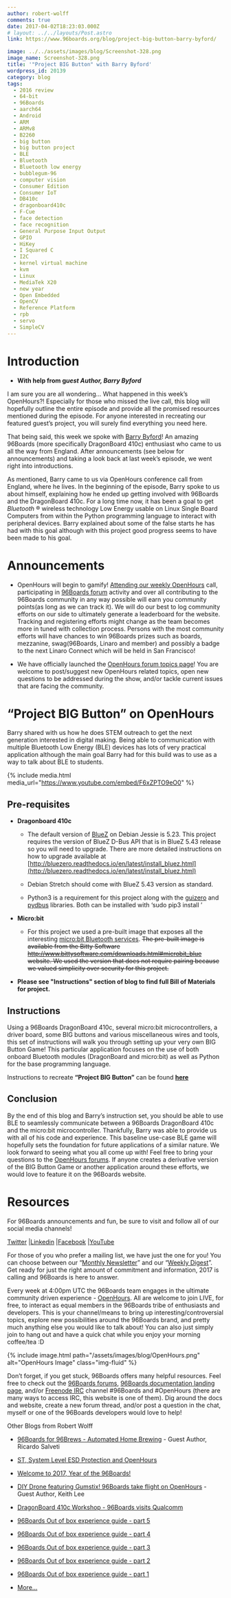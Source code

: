 ```yaml
---
author: robert-wolff
comments: true
date: 2017-04-02T18:23:03.000Z
# layout: ../../layouts/Post.astro
link: https://www.96boards.org/blog/project-big-button-barry-byford/

image: ../../assets/images/blog/Screenshot-328.png
image_name: Screenshot-328.png
title: '"Project BIG Button" with Barry Byford'
wordpress_id: 20139
category: blog
tags:
  - 2016 review
  - 64-bit
  - 96Boards
  - aarch64
  - Android
  - ARM
  - ARMv8
  - B2260
  - big button
  - big button project
  - BLE
  - Bluetooth
  - Bluetooth low energy
  - bubblegum-96
  - computer vision
  - Consumer Edition
  - Consumer IoT
  - DB410c
  - dragonboard410c
  - F-Cue
  - face detection
  - face recognition
  - General Purpose Input Output
  - GPIO
  - HiKey
  - I Squared C
  - I2C
  - kernel virtual machine
  - kvm
  - Linux
  - MediaTek X20
  - new year
  - Open Embedded
  - OpenCV
  - Reference Platform
  - rpb
  - servo
  - SimpleCV
---
```


# **Introduction**

- **With help from g*uest Author, Barry Byford***

I am sure you are all wondering… What happened in this week’s OpenHours?! Especially for those who missed the live call, this blog will hopefully outline the entire episode and provide all the promised resources mentioned during the episode. For anyone interested in recreating our featured guest’s project, you will surely find everything you need here.

That being said, this week we spoke with [Barry Byford](https://twitter.com/uk_baz)! An amazing 96Boards (more specifically DragonBoard 410c) enthusiast who came to us all the way from England. After announcements (see below for announcements) and taking a look back at last week’s episode, we went right into introductions.

As mentioned, Barry came to us via OpenHours conference call from England, where he lives. In the beginning of the episode, Barry spoke to us about himself, explaining how he ended up getting involved with 96Boards and the DragonBoard 410c. For a long time now, it has been a goal to get _Bluetooth_ ® wireless technology Low Energy usable on Linux Single Board Computers from within the Python programming language to interact with peripheral devices. Barry explained about some of the false starts he has had with this goal although with this project good progress seems to have been made to his goal.

# **Announcements**

- OpenHours will begin to gamify! [Attending our weekly OpenHours](/) call, participating in [96Boards forum](https://discuss.96boards.org) activity and over all contributing to the 96Boards community in any way possible will earn you community points(as long as we can track it). We will do our best to log community efforts on our side to ultimately generate a leaderboard for the website. Tracking and registering efforts might change as the team becomes more in tuned with collection process. Persons with the most community efforts will have chances to win 96Boards prizes such as boards, mezzanine, swag(96Boards, Linaro and member) and possibly a badge to the next Linaro Connect which will be held in San Francisco!

- We have officially launched the [OpenHours forum topics page](https://discuss.96boards.org/c/general/OpenHours)! You are welcome to post/suggest new OpenHours related topics, open new questions to be addressed during the show, and/or tackle current issues that are facing the community.

# **“Project BIG Button” on OpenHours**

Barry shared with us how he does STEM outreach to get the next generation interested in digital making. Being able to communication with multiple Bluetooth Low Energy (BLE) devices has lots of very practical application although the main goal Barry had for this build was to use as a way to talk about BLE to students.

{% include media.html media_url="https://www.youtube.com/embed/F6xZPTO9eO0" %}

## **Pre-requisites**

- **Dragonboard 410c**

  - The default version of [BlueZ](http://www.bluez.org/) on Debian Jessie is 5.23. This project requires the version of BlueZ D-Bus API that is in BlueZ 5.43 release so you will need to upgrade. There are more detailed instructions on how to upgrade available at [http://bluezero.readthedocs.io/en/latest/install_bluez.html](http://bluezero.readthedocs.io/en/latest/install_bluez.html)

  - Debian Stretch should come with BlueZ 5.43 version as standard.

  - Python3 is a requirement for this project along with the [guizero](https://pypi.python.org/pypi/guizero/) and [pydbus](https://pypi.python.org/pypi/pydbus/) libraries. Both can be installed with ‘sudo pip3 install <library name>’

- **Micro:bit**

  - For this project we used a pre-built image that exposes all the interesting [micro:bit Bluetooth services](https://lancaster-university.github.io/microbit-docs/resources/bluetooth/bluetooth_profile.html). ~~The pre-built image is available from the Bitty Software http://www.bittysoftware.com/downloads.html#microbit_blue website. We used the version that does not require pairing because we valued simplicity over security for this project.~~

- **Please see "Instructions" section of blog to find full Bill of Materials for project.**

## **Instructions**

Using a 96Boards DragonBoard 410c, several micro:bit microcontrollers, a driver board, some BIG buttons and various miscellaneous wires and tools, this set of instructions will walk you through setting up your very own BIG Button Game! This particular application focuses on the use of both onboard Bluetooth modules (DragonBoard and micro:bit) as well as Python for the base programming language.

Instructions to recreate **“Project BIG Button”** can be found **[here](https://ukbaz.github.io/howto/proj_big_btn.html)**

## **Conclusion**

By the end of this blog and Barry’s instruction set, you should be able to use BLE to seamlessly communicate between a 96Boards DragonBoard 410c and the micro:bit microcontroller. Thankfully, Barry was able to provide us with all of his code and experience. This baseline use-case BLE game will hopefully sets the foundation for future applications of a similar nature. We look forward to seeing what you all come up with! Feel free to bring your questions to the [OpenHours forums](https://discuss.96boards.org/c/general/OpenHours). If anyone creates a derivative version of the BIG Button Game or another application around these efforts, we would love to feature it on the 96Boards website.

# **Resources**

For 96Boards announcements and fun, be sure to visit and follow all of our social media channels!

[Twitter](https://twitter.com/96Boards) &#124;[Linkedin](https://www.linkedin.com/company/6637095?trk=tyah&trkInfo=clickedVertical%3Ashowcase%2CclickedEntityId%3A6637095%2Cidx%3A1-1-1%2CtarId%3A1483603913878%2Ctas%3A96boards) &#124;[Facebook](https://www.facebook.com/96Boards/) &#124;[YouTube](https://www.youtube.com/c/96boards)

For those of you who prefer a mailing list, we have just the one for you! You can choose between our “[Monthly Newsletter](/digest/)” and our “[Weekly Digest](/digest/)”. Get ready for just the right amount of commitment and information, 2017 is calling and 96Boards is here to answer.

Every week at 4:00pm UTC the 96Boards team engages in the ultimate community driven experience - [OpenHours](/). All are welcome to join LIVE, for free, to interact as equal members in the 96Boards tribe of enthusiasts and developers. This is your channel/means to bring up interesting/controversial topics, explore new possibilities around the 96Boards brand, and pretty much anything else you would like to talk about! You can also just simply join to hang out and have a quick chat while you enjoy your morning coffee/tea :D

{% include image.html path="/assets/images/blog/OpenHours.png" alt="OpenHours Image" class="img-fluid" %}

Don’t forget, if you get stuck, 96Boards offers many helpful resources. Feel free to check out the [96Boards forums](https://discuss.96boards.org/), [96Boards documentation landing page](https://github.com/96boards/documentation/), and/or [Freenode IRC](http://webchat.freenode.net/?channels=%2396boards) channel #96Boards and #OpenHours (there are many ways to access IRC, this website is one of them). Dig around the docs and website, create a new forum thread, and/or post a question in the chat, myself or one of the 96Boards developers would love to help!

Other Blogs from Robert Wolff

- [96Boards for 96Brews - Automated Home Brewing](/blog/96boards-96brews-automated-home-brewing/) - Guest Author, Ricardo Salveti

- [ST, System Level ESD Protection and OpenHours](/blog/st-system-level-esd-protection/)

- [Welcome to 2017, Year of the 96Boards!](/blog/welcome-2017-year-96boards/)

- [DIY Drone featuring Gumstix! 96Boards take flight on OpenHours](/blog/diy-drone-featuring-gumstix-96boards-take-flight-openhours/) - Guest Author, Keith Lee

- [DragonBoard 410c Workshop - 96Boards visits Qualcomm](/blog/dragonboard-410c-workshop-96boards-visits-qualcomm/)

- [96Boards Out of box experience guide - part 5](/blog/96boards-box-experience-guide-5/)

- [96Boards Out of box experience guide - part 4](/blog/96boards-box-experience-guide-4/)

- [96Boards Out of box experience guide - part 3](/blog/96boards-box-experience-guide-3/)

- [96Boards Out of box experience guide - part 2](/blog/96boards-box-experience-guide-2/)

- [96Boards Out of box experience guide - part 1](/blog/96boards-box-experience-guide-1/)

- [More...]()
